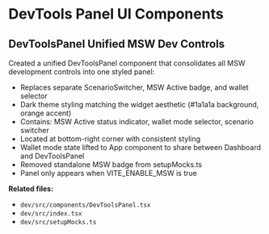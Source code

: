 # DevTools Panel UI Components

## DevToolsPanel Unified MSW Dev Controls
Created a unified DevToolsPanel component that consolidates all MSW development controls into one styled panel:
- Replaces separate ScenarioSwitcher, MSW Active badge, and wallet selector
- Dark theme styling matching the widget aesthetic (#1a1a1a background, orange accent)
- Contains: MSW Active status indicator, wallet mode selector, scenario switcher
- Located at bottom-right corner with consistent styling
- Wallet mode state lifted to App component to share between Dashboard and DevToolsPanel
- Removed standalone MSW badge from setupMocks.ts
- Panel only appears when VITE_ENABLE_MSW is true

**Related files:**
- `dev/src/components/DevToolsPanel.tsx`
- `dev/src/index.tsx`
- `dev/src/setupMocks.ts`